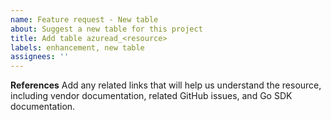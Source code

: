 ```yaml
---
name: Feature request - New table
about: Suggest a new table for this project
title: Add table azuread_<resource>
labels: enhancement, new table
assignees: ''
---
```


**References**
Add any related links that will help us understand the resource, including vendor documentation, related GitHub issues, and Go SDK documentation.
